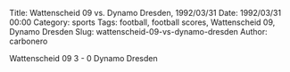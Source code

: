 Title: Wattenscheid 09 vs. Dynamo Dresden, 1992/03/31
Date: 1992/03/31 00:00
Category: sports
Tags: football, football scores, Wattenscheid 09, Dynamo Dresden
Slug: wattenscheid-09-vs-dynamo-dresden
Author: carbonero


Wattenscheid 09 3 - 0 Dynamo Dresden
